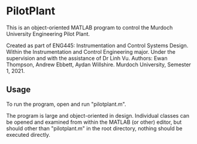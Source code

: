# PilotPlant

This is an object-oriented MATLAB program to control the Murdoch University Engineering Pilot Plant.

Created as part of ENG445: Instrumentation and Control Systems Design.
Within the Instrumentation and Control Engineering major.
Under the supervision and with the assistance of Dr Linh Vu.
Authors: Ewan Thompson, Andrew Ebbett, Aydan Willshire.
Murdoch University, Semester 1, 2021.

## Usage

To run the program, open and run "pilotplant.m".

The program is large and object-oriented in design. Individual classes can be opened and examined from within the MATLAB (or other) editor, but should other than "pilotplant.m" in the root directory, nothing should be executed directly.
